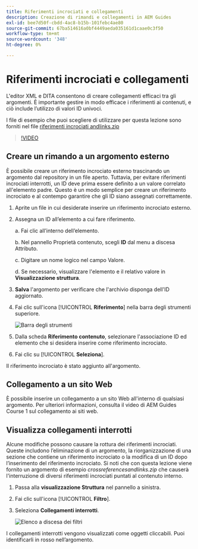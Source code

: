 ```yaml
---
title: Riferimenti incrociati e collegamenti
description: Creazione di rimandi e collegamenti in AEM Guides
exl-id: bee7d50f-cbdd-4ac8-b15b-101febc4ae80
source-git-commit: 67ba514616a0bf4449aeda035161d1caae0c3f50
workflow-type: tm+mt
source-wordcount: '348'
ht-degree: 0%

---
```


# Riferimenti incrociati e collegamenti

L&#39;editor XML e DITA consentono di creare collegamenti efficaci tra gli argomenti. È importante gestire in modo efficace i riferimenti ai contenuti, e ciò include l’utilizzo di valori ID univoci.

I file di esempio che puoi scegliere di utilizzare per questa lezione sono forniti nel file
[riferimenti incrociati andlinks.zip](assets/crossreferencesandlinks.zip)

>[!VIDEO](https://video.tv.adobe.com/v/342764?quality=12&learn=on)

## Creare un rimando a un argomento esterno

È possibile creare un riferimento incrociato esterno trascinando un argomento dal repository in un file aperto. Tuttavia, per evitare riferimenti incrociati interrotti, un ID deve prima essere definito a un valore correlato all&#39;elemento padre. Questo è un modo semplice per creare un riferimento incrociato e al contempo garantire che gli ID siano assegnati correttamente.

1. Aprite un file in cui desiderate inserire un riferimento incrociato esterno.

1. Assegna un ID all’elemento a cui fare riferimento.

   a. Fai clic all’interno dell’elemento.

   b. Nel pannello Proprietà contenuto, scegli **ID** dal menu a discesa Attributo.

   c. Digitare un nome logico nel campo Valore.

   d. Se necessario, visualizzare l&#39;elemento e il relativo valore in **Visualizzazione struttura**.

1. **Salva** l&#39;argomento per verificare che l&#39;archivio disponga dell&#39;ID aggiornato.

1. Fai clic sull&#39;icona [!UICONTROL **Riferimento**] nella barra degli strumenti superiore.

   ![Barra degli strumenti](images/lesson-7/references-icon.png)

1. Dalla scheda **Riferimento contenuto**, selezionare l&#39;associazione ID ed elemento che si desidera inserire come riferimento incrociato.

1. Fai clic su [!UICONTROL **Seleziona**].

Il riferimento incrociato è stato aggiunto all&#39;argomento.

## Collegamento a un sito Web

È possibile inserire un collegamento a un sito Web all&#39;interno di qualsiasi argomento. Per ulteriori informazioni, consulta il video di AEM Guides Course 1 sul collegamento ai siti web.


## Visualizza collegamenti interrotti

Alcune modifiche possono causare la rottura dei riferimenti incrociati. Queste includono l’eliminazione di un argomento, la riorganizzazione di una sezione che contiene un riferimento incrociato o la modifica di un ID dopo l’inserimento del riferimento incrociato. Si noti che con questa lezione viene fornito un argomento di esempio _crossreferencesandlinks.zip_ che causerà l&#39;interruzione di diversi riferimenti incrociati puntati al contenuto interno.

1. Passa alla **visualizzazione Struttura** nel pannello a sinistra.

1. Fai clic sull&#39;icona [!UICONTROL **Filtro**].

1. Seleziona **Collegamenti interrotti**.

   ![Elenco a discesa dei filtri](images/lesson-7/broken-links.png)

I collegamenti interrotti vengono visualizzati come oggetti cliccabili. Puoi identificarli in rosso nell’argomento.
